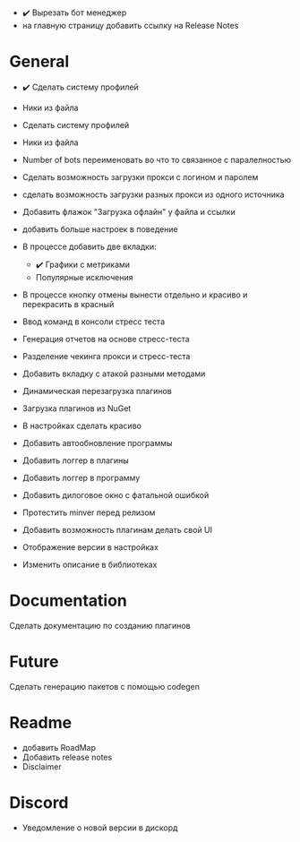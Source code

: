 - ✔️ Вырезать бот менеджер
- на главную страницу добавить ссылку на Release Notes


# General

- ✔️ Сделать систему профилей
- Ники из файла
- Сделать систему профилей
- Ники из файла
- Number of bots переименовать во что то связанное с паралелностью
- Сделать возможность загрузки прокси с логином и паролем
- сделать возможность загрузки разных прокси из одного источника
- Добавить флажок "Загрузка офлайн" у файла и ссылки
- добавить больше настроек в поведение

- В процессе добавить две вкладки:
  - ✔️ Графики с метриками
  - Популярные исключения
- В процессе кнопку отмены вынести отдельно и красиво и перекрасить в красный

- Ввод команд в консоли стресс теста
- Генерация отчетов на основе стресс-теста
- Разделение чекинга прокси и стресс-теста
- Добавить вкладку с атакой разными методами
- Динамическая перезагрузка плагинов
- Загрузка плагинов из NuGet
- В настройках сделать красиво
- Добавить автообновление программы

- Добавить логгер в плагины
- Добавить логгер в программу
- Добавить дилоговое окно с фатальной ошибкой
- Протестить minver перед релизом
- Добавить возможность плагинам делать свой UI
- Отображение версии в настройках
- Изменить описание в библиотеках

# Documentation

Сделать документацию по созданию плагинов

# Future

Сделать генерацию пакетов с помощью codegen


# Readme

- добавить RoadMap
- Добавить release notes
- Disclaimer

# Discord

- Уведомление о новой версии в дискорд

